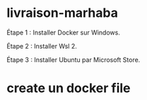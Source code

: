 # livraison-marhaba

Étape 1 : Installer Docker sur Windows.

Étape 2 : Installer Wsl 2.

Étape 3 : Installer Ubuntu par Microsoft Store.

# create un docker file

